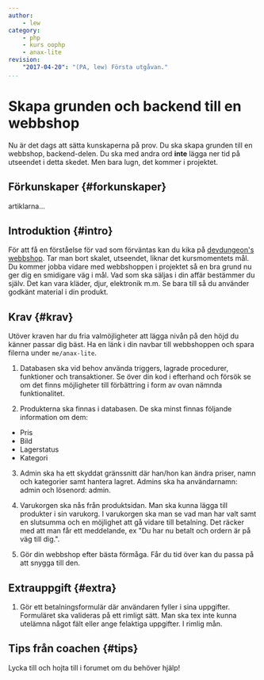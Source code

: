 ```yaml
---
author:
    - lew
category:
    - php
    - kurs oophp
    - anax-lite
revision:
    "2017-04-20": "(PA, lew) Första utgåvan."
...
```

Skapa grunden och backend till en webbshop
==================================

Nu är det dags att sätta kunskaperna på prov. Du ska skapa grunden till en webbshop, backend-delen. Du ska med andra ord **inte** lägga ner tid på utseendet i detta skedet. Men bara lugn, det kommer i projektet.

<!--more-->



Förkunskaper {#forkunskaper}
-----------------------

artiklarna...



Introduktion {#intro}
-----------------------

För att få en förståelse för vad som förväntas kan du kika på [devdungeon's webbshop](https://shop.devdungeon.com/). Tar man bort skalet, utseendet, liknar det kursmomentets mål. Du kommer jobba vidare med webbshoppen i projektet så en bra grund nu ger dig en smidigare väg i mål. Vad som ska säljas i din affär bestämmer du själv. Det kan vara kläder, djur, elektronik m.m. Se bara till så du använder godkänt material i din produkt.



Krav {#krav}
-----------------------

Utöver kraven har du fria valmöjligheter att lägga nivån på den höjd du känner passar dig bäst. Ha en länk i din navbar till webbshoppen och spara filerna under `me/anax-lite`.  

1. Databasen ska vid behov använda triggers, lagrade procedurer, funktioner och transaktioner. Se över din kod i efterhand och försök se om det finns möjligheter till förbättring i form av ovan nämnda funktionalitet.  

2. Produkterna ska finnas i databasen. De ska minst finnas följande information om dem:  
  * Pris  
  * Bild  
  * Lagerstatus  
  * Kategori

3. Admin ska ha ett skyddat gränssnitt där han/hon kan ändra priser, namn och kategorier samt hantera lagret. Admins ska ha användarnamn: admin och lösenord: admin.  

4. Varukorgen ska nås från produktsidan. Man ska kunna lägga till produkter i sin varukorg. I varukorgen ska man se vad man har valt samt en slutsumma och en möjlighet att gå vidare till betalning. Det räcker med att man får ett meddelande, ex "Du har nu betalt och ordern är på väg till dig.".  

5. Gör din webbshop efter bästa förmåga. Får du tid över kan du passa på att snygga till den.



Extrauppgift {#extra}
-----------------------

1. Gör ett betalningsformulär där användaren fyller i sina uppgifter. Formuläret ska valideras på ett rimligt sätt. Man ska tex inte kunna utelämna något fält eller ange felaktiga uppgifter. I rimlig mån.


Tips från coachen {#tips}
-----------------------


Lycka till och hojta till i forumet om du behöver hjälp!
